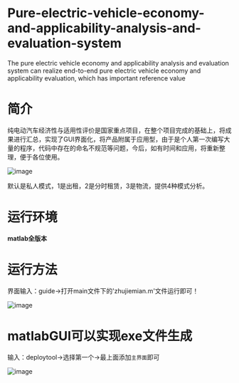 # Pure-electric-vehicle-economy-and-applicability-analysis-and-evaluation-system
The pure electric vehicle economy and applicability analysis and evaluation system can realize end-to-end pure electric vehicle economy and applicability evaluation, which has important reference value


# 简介
纯电动汽车经济性与适用性评价是国家重点项目，在整个项目完成的基础上，将成果进行汇总，实现了GUI界面化，将产品附属于应用型，由于是个人第一次编写大量的程序，代码中存在的命名不规范等问题，今后，如有时间和应用，将重新整理，便于各位使用。

![image](https://user-images.githubusercontent.com/66704794/141669274-da2ec5dc-da51-4aa3-902e-8e3f4fd3598f.png)

默认是私人模式，1是出租，2是分时租赁，3是物流，提供4种模式分析。

# 运行环境
**matlab全版本**

# 运行方法
界面输入：guide->打开main文件下的'zhujiemian.m'文件运行即可！

![image](https://user-images.githubusercontent.com/66704794/141669349-88449359-551d-453b-bdd1-c3bcff166ae0.png)


# matlabGUI可以实现exe文件生成
输入：deploytool->选择第一个->最上面添加`主界面`即可

![image](https://user-images.githubusercontent.com/66704794/141669187-3d970fca-c621-49df-9317-d63aabe76847.png)
